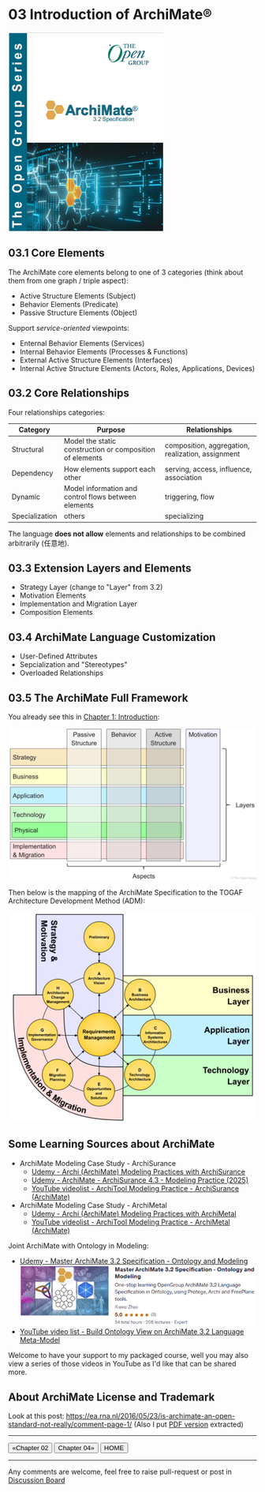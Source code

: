 # 03 Introduction of ArchiMate®

[![ArchiMate_Cover](./img/ArchiMate_Spec_Cover.png)](https://www.opengroup.org/archimate-forum/archimate-overview)

## 03.1 Core Elements

The ArchiMate core elements belong to one of 3 categories (think about them from one graph / triple aspect):

 - Active Structure Elements (Subject)
 - Behavior Elements (Predicate)
 - Passive Structure Elements (Object)

Support _service-oriented_ viewpoints:

- Enternal Behavior Elements (Services)
- Internal Behavior Elements (Processes & Functions)
- External Active Structure Elements (Interfaces)
- Internal Active Structure Elements (Actors, Roles, Applications, Devices)

## 03.2 Core Relationships

Four relationships categories:

| Category | Purpose | Relationships |
| --- | --- | --- |
| Structural | Model the static construction or composition of elements | composition, aggregation, realization, assignment |
| Dependency | How elements support each other | serving, access, influence, association |
| Dynamic | Model information and control flows between elements | triggering, flow |
| Specialization | others | specializing |

The language __does not allow__ elements and relationships to be combined arbitrarily (任意地).

## 03.3 Extension Layers and Elements

- Strategy Layer (change to "Layer" from 3.2)
- Motivation Elements
- Implementation and Migration Layer
- Composition Elements

## 03.4 ArchiMate Language Customization

- User-Defined Attributes
- Sepcialization and "Stereotypes"
- Overloaded Relationships

## 03.5 The ArchiMate Full Framework

You already see this in [Chapter 1: Introduction](../01_Introduction/README.md):

![ArchiMate Framework](../01_Introduction/img/fig-ArchiMate-Full-Framework.png)

Then below is the mapping of the ArchiMate Specification to the TOGAF Architecture Development Method (ADM):

![ArchiMate-TOGAF](./img/ArchiMate-TOGAF.png)

## Some Learning Sources about ArchiMate

- ArchiMate Modeling Case Study - ArchiSurance
  - [Udemy - Archi (ArchiMate) Modeling Practices with ArchiSurance](https://www.udemy.com/course/archi-archimate-modeling-practices-with-archisurance/)
  - [Udemy - ArchiMate - ArchiSurance 4.3 - Modeling Practice (2025)](https://www.udemy.com/course/archimate-archisurance-modeling-practice-2025/)
  - [YouTube videolist - ArchiTool Modeling Practice - ArchiSurance (ArchiMate)](https://www.youtube.com/playlist?list=PL6DEHvciXKeXj1IlGBRB0KMaSv5Xt38uk)
- ArchiMate Modeling Case Study - ArchiMetal
  - [Udemy - Archi (ArchiMate) Modeling Practices with ArchiMetal](https://www.udemy.com/course/archi-archimate-modeling-practices-with-archimetal/)
  - [YouTube videolist - ArchiTool Modeling Practice - ArchiMetal (ArchiMate)](https://studio.youtube.com/playlist/PL6DEHvciXKeW_08V5guF_LIaxTOnx5b-s/edit)

Joint ArchiMate with Ontology in Modeling:

- [Udemy - Master ArchiMate 3.2 Specification - Ontology and Modeling](https://www.udemy.com/course/build-ontology-view-with-learning-archimate/?referralCode=6A3B23ADD67551B38D2B)
  [![ArchiMate-Ontology](./img/Master-ArchiMate-Specification-with-Ontology.png)](https://www.udemy.com/course/build-ontology-view-with-learning-archimate/?referralCode=6A3B23ADD67551B38D2B)
- [YouTube video list - Build Ontology View on ArchiMate 3.2 Language Meta-Model](https://studio.youtube.com/playlist/PL6DEHvciXKeUWWe--FiiSIyga0vt3kBpI/edit)

Welcome to have your support to my packaged course, well you may also view a series of those videos in YouTube as I'd like that can be shared more.

## About ArchiMate License and Trademark

Look at this post: https://ea.rna.nl/2016/05/23/is-archimate-an-open-standard-not-really/comment-page-1/ (Also I put [PDF version](./Is_ArchiMate_an_Open_Standard_Not_really.pdf) extracted)

---

[<button type="button">«Chapter 02</button>](../02_Rationale_of_Alignment/README.md) [<button type="button">Chapter 04»</button>](../04_Align_SABSA_and_ArchiMate_Framework/README.md) [<button type="button">HOME</button>](../README.md)

---

Any comments are welcome, feel free to raise pull-request or post in [Discussion Board](https://github.com/yasenstar/ArchiMate_SABSA/discussions)